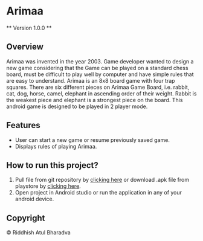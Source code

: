 # Arimaa
** Version 1.0.0 **
## Overview
Arimaa was invented in the year 2003. Game developer wanted to design a new game considering that the Game can be played on a standard chess board, must be difficult to play well by computer and have simple rules that are easy to understand. Arimaa is an 8x8 board game with four trap squares. There are six different pieces on Arimaa Game Board, i.e. rabbit, cat, dog, horse, camel, elephant in ascending order of their weight. Rabbit is the weakest piece and elephant is a strongest piece on the board. This android game is designed to be played in 2 player mode.
## Features
<!-- UL -->
* User can start a new game or resume previously saved game.
* Displays rules of playing Arimaa.
## How to run this project?
<!-- OL -->
1. Pull file from git repository by [clicking here](https://github.com/Riddhish-Bharadva/Arimaa) or download .apk file from playstore by [clicking here](https://play.google.com/store/apps/details?id=com.rab.arimaa).
1. Open project in Android studio or run the application in any of your android device.
## Copyright
© Riddhish Atul Bharadva
